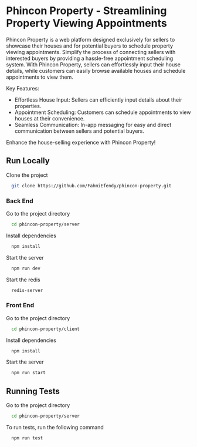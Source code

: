 # Phincon Property - Streamlining Property Viewing Appointments

Phincon Property is a web platform designed exclusively for sellers to showcase their houses and for potential buyers to schedule property viewing appointments. Simplify the process of connecting sellers with interested buyers by providing a hassle-free appointment scheduling system. With Phincon Property, sellers can effortlessly input their house details, while customers can easily browse available houses and schedule appointments to view them.

Key Features:

- Effortless House Input: Sellers can efficiently input details about their properties.
- Appointment Scheduling: Customers can schedule appointments to view houses at their convenience.
- Seamless Communication: In-app messaging for easy and direct communication between sellers and potential buyers.

Enhance the house-selling experience with Phincon Property!

## Run Locally

Clone the project

```bash
  git clone https://github.com/FahmiEfendy/phincon-property.git
```

### Back End

Go to the project directory

```bash
  cd phincon-property/server
```

Install dependencies

```bash
  npm install
```

Start the server

```bash
  npm run dev
```

Start the redis

```bash
  redis-server
```

### Front End

Go to the project directory

```bash
  cd phincon-property/client
```

Install dependencies

```bash
  npm install
```

Start the server

```bash
  npm run start
```

## Running Tests

Go to the project directory

```bash
  cd phincon-property/server
```

To run tests, run the following command

```bash
  npm run test
```
